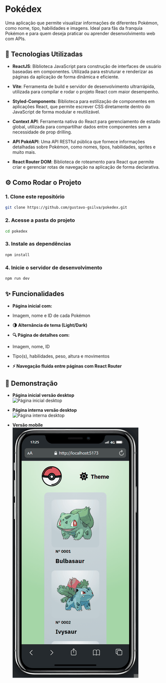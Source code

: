 # Pokédex

Uma aplicação que permite visualizar informações de diferentes Pokémon, como nome, tipo, habilidades e imagens. Ideal para fãs da franquia Pokémon e para quem deseja praticar ou aprender desenvolvimento web com APIs.

## 🚀 Tecnologias Utilizadas

- **ReactJS**: Biblioteca JavaScript para construção de interfaces de usuário baseadas em componentes. Utilizada para estruturar e renderizar as páginas da aplicação de forma dinâmica e eficiente.

- **Vite**: Ferramenta de build e servidor de desenvolvimento ultrarrápida, utilizada para compilar e rodar o projeto React com maior desempenho.

- **Styled-Components**: Biblioteca para estilização de componentes em aplicações React, que permite escrever CSS diretamente dentro do JavaScript de forma modular e reutilizável.

- **Context API**: Ferramenta nativa do React para gerenciamento de estado global, utilizada para compartilhar dados entre componentes sem a necessidade de prop drilling.

- **API PokéAPI**: Uma API RESTful pública que fornece informações detalhadas sobre Pokémon, como nomes, tipos, habilidades, sprites e muito mais.

- **React Router DOM**: Biblioteca de roteamento para React que permite criar e gerenciar rotas de navegação na aplicação de forma declarativa.

## ⚙️ Como Rodar o Projeto

### 1. Clone este repositório

```bash
git clone https://github.com/gustavo-gsilva/pokedex.git
```

### 2. Acesse a pasta do projeto

```bash
cd pokedex
```

### 3. Instale as dependências

```bash
npm install
```

### 4. Inicie o servidor de desenvolvimento

```bash
npm run dev
```

## ✨ Funcionalidades
- **Página inicial com:**

- Imagem, nome e ID de cada Pokémon

- **🌗 Alternância de tema (Light/Dark)**

- **🔍 Página de detalhes com:**

- Imagem, nome, ID

- Tipo(s), habilidades, peso, altura e movimentos

- **⚡ Navegação fluida entre páginas com React Router**

## 📸 Demonstração


- **Página inicial versão desktop**  
  ![Página inicial desktop](./public/assets/gif-pokedex-página-inicial-desktop.gif)

- **Página interna versão desktop**  
  ![Página interna desktop](./public/assets/gif-pokedex-página-interna-desktop.gif)

- **Versão mobile**  
  ![Versão mobile](./public/assets/gif-pokedex-mobile.gif)
